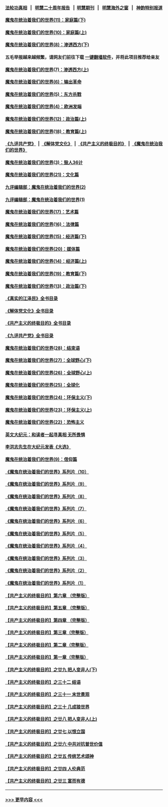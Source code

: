 #### [法轮功真相](https://github.com/gfw-breaker/truth/blob/master/README.md?t=0) &nbsp;&nbsp;|&nbsp;&nbsp; [明慧二十周年报告](https://github.com/gfw-breaker/mh-reports/blob/master/README.md?t=0) &nbsp;&nbsp;|&nbsp;&nbsp;[明慧期刊](https://github.com/gfw-breaker/mh-qikan) &nbsp;&nbsp;|&nbsp;&nbsp; [明慧海外之窗](https://github.com/gfw-breaker/mh-news/blob/master/README.md?t=0) &nbsp;&nbsp;|&nbsp;&nbsp; [神韵特别报道](https://github.com/gfw-breaker/mh-news/blob/master/shenyun.md?t=0)
#### [魔鬼在统治着我们的世界(11)：家庭篇(下)](../pages/nsc422/n10440961.md?t=12111050) 
#### [魔鬼在统治着我们的世界(10)：家庭篇(上)](../pages/nsc422/n10435448.md?t=12111050) 
#### [魔鬼在统治着我们的世界(8)：渗透西方(下)](../pages/nsc422/n10429603.md?t=12111050) 
#### 五毛举报越来越频繁，请网友们前往下载 [一键翻墙软件](https://github.com/gfw-breaker/ssr-accounts)，并将此项目推荐给亲友
#### [魔鬼在统治着我们的世界(7)：渗透西方(上)](../pages/nsc422/n10426013.md?t=12111050) 
#### [魔鬼在统治着我们的世界(6)：输出革命](../pages/nsc422/n10421536.md?t=12111050) 
#### [魔鬼在统治着我们的世界(5)：东方杀戮](../pages/nsc422/n10417707.md?t=12111050) 
#### [魔鬼在统治着我们的世界(4)：欧洲发端](../pages/nsc422/n10414890.md?t=12111050) 
#### [魔鬼在统治着我们的世界(12)：政治篇(上)](../pages/nsc422/n10444576.md?t=12111050) 
#### [魔鬼在统治着我们的世界(18)：教育篇(上)](../pages/nsc422/n10526970.md?t=12111050) 
#### [《九评共产党》](https://github.com/begood0513/9ping.md/blob/master/README.md) &nbsp;|&nbsp; [《解体党文化》](../../../../jtdwh.md/blob/master/README.md)  &nbsp;|&nbsp; [《共产主义的终极目的》](../../../../gczydzjmd.md/blob/master/README.md) &nbsp;|&nbsp; [《魔鬼在统治我们的世界》](../../../../mgztzwmdsj.md/blob/master/README.md) 
#### [魔鬼在统治着我们的世界(3)：毁人36计](../pages/nsc422/n10411583.md?t=12111050) 
#### [魔鬼在统治着我们的世界(21)：文化篇](../pages/nsc422/n10597706.md?t=12111050) 
#### [九评编辑部：魔鬼在统治着我们的世界(2)](../pages/nsc422/n10410036.md?t=12111050) 
#### [九评编辑部：魔鬼在统治着我们的世界(1)](../pages/nsc422/n10406825.md?t=12111050) 
#### [魔鬼在统治着我们的世界(17)：艺术篇](../pages/nsc422/n10499093.md?t=12111050) 
#### [魔鬼在统治着我们的世界(16)：法律篇](../pages/nsc422/n10485969.md?t=12111050) 
#### [魔鬼在统治着我们的世界(15)：经济篇(下)](../pages/nsc422/n10469975.md?t=12111050) 
#### [魔鬼在统治着我们的世界(20)：媒体篇](../pages/nsc422/n10586579.md?t=12111050) 
#### [魔鬼在统治着我们的世界(14)：经济篇(上)](../pages/nsc422/n10457370.md?t=12111050) 
#### [魔鬼在统治着我们的世界(19)：教育篇(下)](../pages/nsc422/n10564808.md?t=12111050) 
#### [魔鬼在统治着我们的世界(13)：政治篇(下)](../pages/nsc422/n10448270.md?t=12111050) 
#### [《真实的江泽民》全书目录](../pages/nsc422/n13721399.md?t=12111050) 
#### [《解体党文化》全书目录](../pages/nsc422/n13721157.md?t=12111050) 
#### [《共产主义的终极目的》全书目录](../pages/nsc422/n13721048.md?t=12111050) 
#### [《九评共产党》全书目录](../pages/nsc422/n13708085.md?t=12111050) 
#### [魔鬼在统治着我们的世界(28)：结束语](../pages/nsc422/n10936246.md?t=12111050) 
#### [魔鬼在统治着我们的世界(27)：全球野心(下)](../pages/nsc422/n10928319.md?t=12111050) 
#### [魔鬼在统治着我们的世界(26)：全球野心(上)](../pages/nsc422/n10900318.md?t=12111050) 
#### [魔鬼在统治着我们的世界(25)：全球化](../pages/nsc422/n10788205.md?t=12111050) 
#### [魔鬼在统治着我们的世界(24)：环保主义(下)](../pages/nsc422/n10695307.md?t=12111050) 
#### [魔鬼在统治着我们的世界(23)：环保主义(上)](../pages/nsc422/n10688613.md?t=12111050) 
#### [魔鬼在统治着我们的世界(22)：恐怖主义](../pages/nsc422/n10614727.md?t=12111050) 
#### [英文大纪元：和读者一起寻真相 无所畏惧](../pages/nsc422/n12542027.md?t=12111050) 
#### [李洪志先生在大纪元发表《大选》](../pages/nsc422/n12534746.md?t=12111050) 
#### [魔鬼在统治着我们的世界(9)：信仰篇](../pages/nsc422/n10432159.md?t=12111050) 
#### [《魔鬼在统治着我们的世界》系列片（10）](../pages/nsc422/n12292670.md?t=12111050) 
#### [《魔鬼在统治着我们的世界》系列片（9）](../pages/nsc422/n12290859.md?t=12111050) 
#### [《魔鬼在统治着我们的世界》系列片（8）](../pages/nsc422/n12287445.md?t=12111050) 
#### [《魔鬼在统治着我们的世界》系列片（7）](../pages/nsc422/n12283425.md?t=12111050) 
#### [《魔鬼在统治着我们的世界》系列片（6）](../pages/nsc422/n12282314.md?t=12111050) 
#### [《魔鬼在统治着我们的世界》系列片（5）](../pages/nsc422/n12281419.md?t=12111050) 
#### [《魔鬼在统治着我们的世界》系列片（4）](../pages/nsc422/n12274024.md?t=12111050) 
#### [《魔鬼在统治着我们的世界》系列片（3）](../pages/nsc422/n12271322.md?t=12111050) 
#### [《魔鬼在统治着我们的世界》系列片（2）](../pages/nsc422/n12269049.md?t=12111050) 
#### [《魔鬼在统治着我们的世界》系列片（1）](../pages/nsc422/n12267575.md?t=12111050) 
#### [【共产主义的终极目的】第六章 （完整版）](../pages/nsc422/n11428913.md?t=12111050) 
#### [【共产主义的终极目的】第五章 （完整版）](../pages/nsc422/n11428912.md?t=12111050) 
#### [【共产主义的终极目的】第四章 （完整版）](../pages/nsc422/n11428907.md?t=12111050) 
#### [【共产主义的终极目的】第三章（完整版）](../pages/nsc422/n11428848.md?t=12111050) 
#### [【共产主义的终极目的】第二章（完整版）](../pages/nsc422/n11428831.md?t=12111050) 
#### [【共产主义的终极目的】第一章（完整版）](../pages/nsc422/n11417651.md?t=12111050) 
#### [【共产主义的终极目的】之廿九 把人变非人(下)](../pages/nsc422/n11344140.md?t=12111050) 
#### [【共产主义的终极目的】之三十二 结语](../pages/nsc422/n11360535.md?t=12111050) 
#### [【共产主义的终极目的】之三十一 末世景观](../pages/nsc422/n11351129.md?t=12111050) 
#### [【共产主义的终极目的】之三十 几成狼世界](../pages/nsc422/n11348280.md?t=12111050) 
#### [【共产主义的终极目的】之廿八 把人变非人(上)](../pages/nsc422/n11340492.md?t=12111050) 
#### [【共产主义的终极目的】之廿七 以恨立国](../pages/nsc422/n11336944.md?t=12111050) 
#### [【共产主义的终极目的】之廿六 中共对抗普世价值](../pages/nsc422/n11324785.md?t=12111050) 
#### [【共产主义的终极目的】之廿五 传统艺术颂神](../pages/nsc422/n11296396.md?t=12111050) 
#### [【共产主义的终极目的】之廿四 人伦典范](../pages/nsc422/n11296397.md?t=12111050) 
#### [【共产主义的终极目的】之廿三 富而有德](../pages/nsc422/n11283598.md?t=12111050) 

----
#### [ >>> 更早内容 <<< ](../indexes/nsc422-earlier.md)
